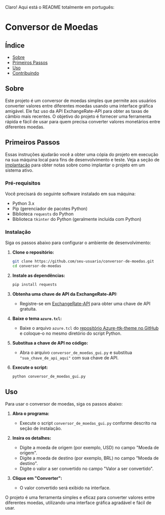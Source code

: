 Claro! Aqui está o README totalmente em português:

# Conversor de Moedas

## Índice

- [Sobre](#sobre)
- [Primeiros Passos](#primeiros_passos)
- [Uso](#uso)
- [Contribuindo](../CONTRIBUTING.md)

## Sobre <a name="sobre"></a>

Este projeto é um conversor de moedas simples que permite aos usuários converter valores entre diferentes moedas usando uma interface gráfica amigável. Ele faz uso da API ExchangeRate-API para obter as taxas de câmbio mais recentes. O objetivo do projeto é fornecer uma ferramenta rápida e fácil de usar para quem precisa converter valores monetários entre diferentes moedas.

## Primeiros Passos <a name="primeiros_passos"></a>

Essas instruções ajudarão você a obter uma cópia do projeto em execução na sua máquina local para fins de desenvolvimento e teste. Veja a seção de [implantação](#implantacao) para obter notas sobre como implantar o projeto em um sistema ativo.

### Pré-requisitos

Você precisará do seguinte software instalado em sua máquina:

- Python 3.x
- Pip (gerenciador de pacotes Python)
- Biblioteca `requests` do Python
- Biblioteca `tkinter` do Python (geralmente incluída com Python)

### Instalação

Siga os passos abaixo para configurar o ambiente de desenvolvimento:

1. **Clone o repositório:**
   ```bash
   git clone https://github.com/seu-usuario/conversor-de-moedas.git
   cd conversor-de-moedas
   ```

2. **Instale as dependências:**
   ```bash
   pip install requests
   ```

3. **Obtenha uma chave de API da ExchangeRate-API:**
   - Registre-se em [ExchangeRate-API](https://www.exchangerate-api.com/) para obter uma chave de API gratuita.

4. **Baixe o tema `azure.tcl`:**
   - Baixe o arquivo `azure.tcl` do [repositório Azure-ttk-theme no GitHub](https://github.com/rdbende/Azure-ttk-theme) e coloque-o no mesmo diretório do script Python.

5. **Substitua a chave de API no código:**
   - Abra o arquivo `conversor_de_moedas_gui.py` e substitua `"sua_chave_de_api_aqui"` com sua chave de API.

6. **Execute o script:**
   ```bash
   python conversor_de_moedas_gui.py
   ```

## Uso <a name="uso"></a>

Para usar o conversor de moedas, siga os passos abaixo:

1. **Abra o programa:**
   - Execute o script `conversor_de_moedas_gui.py` conforme descrito na seção de instalação.

2. **Insira os detalhes:**
   - Digite a moeda de origem (por exemplo, USD) no campo "Moeda de origem".
   - Digite a moeda de destino (por exemplo, BRL) no campo "Moeda de destino".
   - Digite o valor a ser convertido no campo "Valor a ser convertido".

3. **Clique em "Converter":**
   - O valor convertido será exibido na interface.

O projeto é uma ferramenta simples e eficaz para converter valores entre diferentes moedas, utilizando uma interface gráfica agradável e fácil de usar.